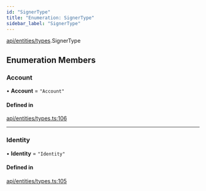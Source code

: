 ```yaml
---
id: "SignerType"
title: "Enumeration: SignerType"
sidebar_label: "SignerType"
---
```


[api/entities/types](../../../../../modules/API/Entities/Types/Types.md).SignerType

## Enumeration Members

### Account

• **Account** = ``"Account"``

#### Defined in

[api/entities/types.ts:106](https://github.com/PolymeshAssociation/polymesh-sdk/blob/b55e63737/src/api/entities/types.ts#L106)

___

### Identity

• **Identity** = ``"Identity"``

#### Defined in

[api/entities/types.ts:105](https://github.com/PolymeshAssociation/polymesh-sdk/blob/b55e63737/src/api/entities/types.ts#L105)
